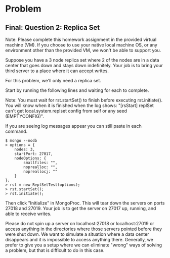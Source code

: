 # Problem
## Final: Question 2: Replica Set

Note: Please complete this homework assignment in the provided virtual machine (VM). If you choose to use your native local machine OS, or any environment other than the provided VM, we won't be able to support you.

Suppose you have a 3 node replica set where 2 of the nodes are in a data center that goes down and stays down indefinitely. Your job is to bring your third server to a place where it can accept writes.

For this problem, we'll only need a replica set.

Start by running the following lines and waiting for each to complete.

Note: You must wait for rst.startSet() to finish before executing rst.initiate(). You will know when it is finished when the log shows: "[rsStart] replSet can't get local.system.replset config from self or any seed (EMPTYCONFIG)".

If you are seeing log messages appear you can still paste in each command.

    $ mongo --nodb
    > options = {
        nodes: 3,
        startPort: 27017,
        nodeOptions: {
            smallfiles: "",
            noprealloc: "",
            nopreallocj: ""
        }
    };
    > rst = new ReplSetTest(options);
    > rst.startSet();
    > rst.initiate();

Then click "Initialize" in MongoProc. This will tear down the servers on ports 27018 and 27019. Your job is to get the server on 27017 up, running, and able to receive writes.

Please do not spin up a server on localhost:27018 or localhost:27019 or access anything in the directories where those servers pointed before they were shut down. We want to simulate a situation where a data center disappears and it is impossible to access anything there. Generally, we prefer to give you a setup where we can eliminate "wrong" ways of solving a problem, but that is difficult to do in this case.